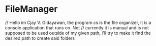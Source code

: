 # FileManager
// Hello im Cjay V. Gidayawan, the program.cs is the file organizer, it is a console application that runs on .Net 
// currently it is manual and is not supposed to be used outside of my given path, i'll try to make it find the desired path to create said folders
